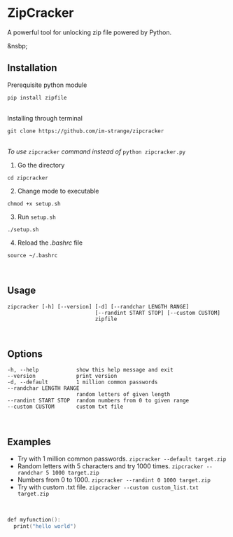 # ZipCracker
A powerful tool for unlocking zip file powered by Python.

&nsbp;  
## Installation

Prerequisite python module
```
pip install zipfile
```

&nbsp;  
Installing through terminal
```
git clone https://github.com/im-strange/zipcracker
```

&nbsp;   
*To use* `zipcracker` *command instead of* `python zipcracker.py`
1. Go the directory
```
cd zipcracker
```
2. Change mode to executable
```
chmod +x setup.sh
```
3. Run `setup.sh`
```
./setup.sh
```
4. Reload the *.bashrc* file
```
source ~/.bashrc
```

&nbsp;  
## Usage
```
zipcracker [-h] [--version] [-d] [--randchar LENGTH RANGE]
                            [--randint START STOP] [--custom CUSTOM]
                            zipfile
```

&nbsp;  
## Options
```
-h, --help            show this help message and exit
--version             print version
-d, --default         1 million common passwords
--randchar LENGTH RANGE
                      random letters of given length
--randint START STOP  random numbers from 0 to given range
--custom CUSTOM       custom txt file
```

&nbsp;  
## Examples
- Try with 1 million common passwords. 
`zipcracker --default target.zip`
- Random letters with 5 characters and try 1000 times. 
`zipcracker --randchar 5 1000 target.zip`
- Numbers from 0 to 1000.
`zipcracker --randint 0 1000 target.zip`
- Try with custom .txt file.
`zipcracker --custom custom_list.txt target.zip`

&nbsp;
```c
def myfunction():
  print("hello world")
```


